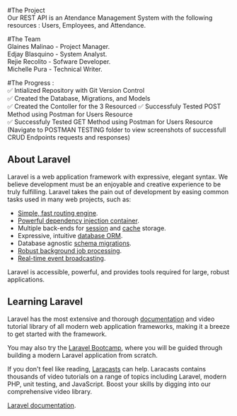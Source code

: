#The Project  
Our REST API is an Atendance Management System with the following resources : Users, Employees, and Attendance. 

#The Team  
Glaines Malinao - Project Manager.   
Edjay Blasquino - System Analyst.  
Rejie Recolito  - Sofware Developer.  
Michelle Pura   - Technical Writer.  

#The Progress :  
✅ Intialized Repository with Git Version Control  
✅ Created the Database, Migrations, and Models  
✅ Created the Contoller for the 3 Resourced 
✅ Successfuly Tested POST Method using Postman for Users Resource  
✅ Successfuly Tested GET Method using Postman for Users Resource  
(Navigate to POSTMAN TESTING folder to view screenshots of successfull CRUD Endpoints requests and responses)  









## About Laravel

Laravel is a web application framework with expressive, elegant syntax. We believe development must be an enjoyable and creative experience to be truly fulfilling. Laravel takes the pain out of development by easing common tasks used in many web projects, such as:

- [Simple, fast routing engine](https://laravel.com/docs/routing).
- [Powerful dependency injection container](https://laravel.com/docs/container).
- Multiple back-ends for [session](https://laravel.com/docs/session) and [cache](https://laravel.com/docs/cache) storage.
- Expressive, intuitive [database ORM](https://laravel.com/docs/eloquent).
- Database agnostic [schema migrations](https://laravel.com/docs/migrations).
- [Robust background job processing](https://laravel.com/docs/queues).
- [Real-time event broadcasting](https://laravel.com/docs/broadcasting).

Laravel is accessible, powerful, and provides tools required for large, robust applications.

## Learning Laravel

Laravel has the most extensive and thorough [documentation](https://laravel.com/docs) and video tutorial library of all modern web application frameworks, making it a breeze to get started with the framework.

You may also try the [Laravel Bootcamp](https://bootcamp.laravel.com), where you will be guided through building a modern Laravel application from scratch.

If you don't feel like reading, [Laracasts](https://laracasts.com) can help. Laracasts contains thousands of video tutorials on a range of topics including Laravel, modern PHP, unit testing, and JavaScript. Boost your skills by digging into our comprehensive video library.

[Laravel documentation](https://laravel.com/docs/contributions).
